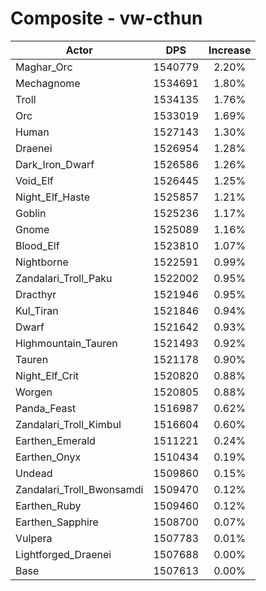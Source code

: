 # Composite - vw-cthun
| Actor | DPS | Increase |
|---|:---:|:---:|
|Maghar_Orc|1540779|2.20%|
|Mechagnome|1534691|1.80%|
|Troll|1534135|1.76%|
|Orc|1533019|1.69%|
|Human|1527143|1.30%|
|Draenei|1526954|1.28%|
|Dark_Iron_Dwarf|1526586|1.26%|
|Void_Elf|1526445|1.25%|
|Night_Elf_Haste|1525857|1.21%|
|Goblin|1525236|1.17%|
|Gnome|1525089|1.16%|
|Blood_Elf|1523810|1.07%|
|Nightborne|1522591|0.99%|
|Zandalari_Troll_Paku|1522002|0.95%|
|Dracthyr|1521946|0.95%|
|Kul_Tiran|1521846|0.94%|
|Dwarf|1521642|0.93%|
|Highmountain_Tauren|1521493|0.92%|
|Tauren|1521178|0.90%|
|Night_Elf_Crit|1520820|0.88%|
|Worgen|1520805|0.88%|
|Panda_Feast|1516987|0.62%|
|Zandalari_Troll_Kimbul|1516604|0.60%|
|Earthen_Emerald|1511221|0.24%|
|Earthen_Onyx|1510434|0.19%|
|Undead|1509860|0.15%|
|Zandalari_Troll_Bwonsamdi|1509470|0.12%|
|Earthen_Ruby|1509460|0.12%|
|Earthen_Sapphire|1508700|0.07%|
|Vulpera|1507783|0.01%|
|Lightforged_Draenei|1507688|0.00%|
|Base|1507613|0.00%|
